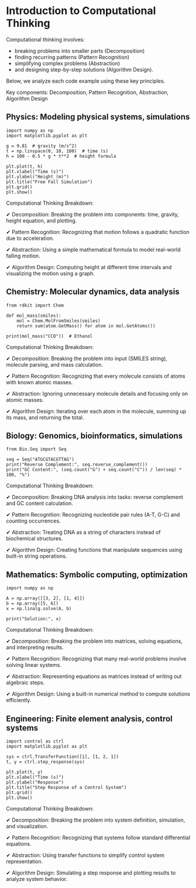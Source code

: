 # Introduction to Computational Thinking

Computational thinking involves:
- breaking problems into smaller parts (Decomposition)
- finding recurring patterns (Pattern Recognition)
- simplifying complex problems (Abstraction)
- and designing step-by-step solutions (Algorithm Design).

Below, we analyze each code example using these key principles.

Key components: Decomposition, Pattern Recognition, Abstraction, Algorithm Design

## Physics: Modeling physical systems, simulations

```
import numpy as np
import matplotlib.pyplot as plt

g = 9.81  # gravity (m/s^2)
t = np.linspace(0, 10, 100)  # time (s)
h = 100 - 0.5 * g * t**2  # height formula

plt.plot(t, h)
plt.xlabel("Time (s)")
plt.ylabel("Height (m)")
plt.title("Free Fall Simulation")
plt.grid()
plt.show()

```

Computational Thinking Breakdown:

✔ Decomposition: Breaking the problem into components: time, gravity, height equation, and plotting.

✔ Pattern Recognition: Recognizing that motion follows a quadratic function due to acceleration.

✔ Abstraction: Using a simple mathematical formula to model real-world falling motion.

✔ Algorithm Design: Computing height at different time intervals and visualizing the motion using a graph.

## Chemistry: Molecular dynamics, data analysis

```
from rdkit import Chem

def mol_mass(smiles):
    mol = Chem.MolFromSmiles(smiles)
    return sum(atom.GetMass() for atom in mol.GetAtoms())

print(mol_mass("CCO"))  # Ethanol
```

Computational Thinking Breakdown:

✔ Decomposition: Breaking the problem into input (SMILES string), molecule parsing, and mass calculation.

✔ Pattern Recognition: Recognizing that every molecule consists of atoms with known atomic masses.

✔ Abstraction: Ignoring unnecessary molecule details and focusing only on atomic masses.

✔ Algorithm Design: Iterating over each atom in the molecule, summing up its mass, and returning the total.

## Biology: Genomics, bioinformatics, simulations

```
from Bio.Seq import Seq

seq = Seq("ATGCGTACGTTAG")
print("Reverse Complement:", seq.reverse_complement())
print("GC Content:", (seq.count("G") + seq.count("C")) / len(seq) * 100, "%")
```

Computational Thinking Breakdown:

✔ Decomposition: Breaking DNA analysis into tasks: reverse complement and GC content calculation.

✔ Pattern Recognition: Recognizing nucleotide pair rules (A-T, G-C) and counting occurrences.

✔ Abstraction: Treating DNA as a string of characters instead of biochemical structures.

✔ Algorithm Design: Creating functions that manipulate sequences using built-in string operations.

## Mathematics: Symbolic computing, optimization

```
import numpy as np

A = np.array([[3, 2], [1, 4]])
b = np.array([5, 6])
x = np.linalg.solve(A, b)

print("Solution:", x)
```

Computational Thinking Breakdown:

✔ Decomposition: Breaking the problem into matrices, solving equations, and interpreting results.

✔ Pattern Recognition: Recognizing that many real-world problems involve solving linear systems.

✔ Abstraction: Representing equations as matrices instead of writing out algebraic steps.

✔ Algorithm Design: Using a built-in numerical method to compute solutions efficiently.

## Engineering: Finite element analysis, control systems

```
import control as ctrl
import matplotlib.pyplot as plt

sys = ctrl.TransferFunction([1], [1, 2, 1])
t, y = ctrl.step_response(sys)

plt.plot(t, y)
plt.xlabel("Time (s)")
plt.ylabel("Response")
plt.title("Step Response of a Control System")
plt.grid()
plt.show()
```

Computational Thinking Breakdown:

✔ Decomposition: Breaking the problem into system definition, simulation, and visualization.

✔ Pattern Recognition: Recognizing that systems follow standard differential equations.

✔ Abstraction: Using transfer functions to simplify control system representation.

✔ Algorithm Design: Simulating a step response and plotting results to analyze system behavior.
